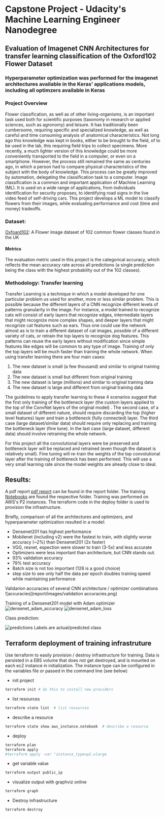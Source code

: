 # Capstone Project - Udacity's Machine Learning Engineer Nanodegree


## Evaluation of Imagenet CNN Architectures for transfer learning classification of the Oxford102 Flower Dataset


### Hyperparameter optimization was performed for the imagenet architectures available in the Keras' applications models,  including all optimzers available in Keras



### Project Overview

Flower classification, as well as of other living-organisms, is an important task used both for scientific purposes (taxonomy in research or applied sciences, such as agronomy) and leisure. It has traditionally been cumbersome, requiring specific and specialized knowledge, as well as careful and time consuming analysis of anatomical characteristics. Not long ago this knowledge was kept in books, either to be brought to the field, of to be used in the lab, this requiring field trips to collect specimens. More recently, a much lighter version of this knowledge could be more conveniently transported to the field in a computer, or even on a smartphone. However, the process still remained the same as centuries ago, in which a person had to compare physical characteristics of the subject with the body of knowledge. This process can be greatly improved by automation, delegating the classification task to a computer.  Image classification is a common and important application of Machine Learning (ML). It is used on a wide range of applications, from individuals identification for security proposes, to identifying road signs in the live video feed of self-driving cars. This project develops a ML model to classify flowers from their images, while evaluating performance  and cost (time and money) tradeoffs. 


### Dataset: 

[Oxfoard102](http://www.robots.ox.ac.uk/~vgg/data/flowers/102/):
A Flower image dataset of 102 common flower classes found in the UK


#### Metrics

The evaluation metric used in this project is the categorical accuracy, which reflects the mean accuracy rate across all predictions (a single prediction being the class with the highest probability out of the 102 classes).


### Methodology: Transfer learning

Transfer Learning is a technique in which a model developed for one particular problem us used for another, more or less similar problem. This is possible because the different layers of a CNN recognize different levels of patterns granularity in the image. For instance, a model trained to recognize cats will consist of early layers that recognize edges, intermediate layers that might recognize more complex shapes, and deeper layers that might recognize cat features such as ears. Thus one could use the network almost as is to train a different dataset of cat images, possible of a different variety of cats, or retrain the top layers to recognize dog features. This patterns can reuse the early layers without modification since simple features like edges will be common to any type of image. Training of only the top layers will be much faster than training the whole network.  When using transfer learning there are four main cases:
1.	The new dataset is small (a few thousand) and similar to original training data
2.	The new dataset is small but different from original training 
3.	The new dataset is large (millions) and similar to original training data
4.	The new dataset is large and different from original training data

The guidelines to apply transfer learning to these 4 scenarios suggest that the first only training of the bottleneck layer (the custom layers applied to the top of the ConvNet layers of the original model) . The second case, of a small dataset of different nature, should require discarding the top (higher level features) layer and train a bottleneck (fully connected) layer. The third case (large dataset/similar data) should require only replacing and training the bottleneck layer (fine tune). In the last case (large dataset, different data) should involve retraining the whole network. 

For this project all the convolutional layers were be preserved and bottleneck layer will be replaced and retrained (even though the dataset is relatively small). Fine tuning will re-train the weights of the top convolutional layer after the training of bottleneck has been performed. This will use a very small learning rate since the model weights are already close to ideal.




## Results:

A pdf report [pdf report](https://github.com/lfcunha/fgvcx_flower/blob/master/report/capstone_project.pdf)  can be found in the report folder. The training [Notebooks](https://github.com/lfcunha/fgvcx_flower/tree/master/notebooks) are found the respective folder. Training was performed on AWS's P2 instances. The terraform code in the deploy folder is used to provision the infrastructure.

Briefly, comparison of all the architectures and optimizers, and hyperparameter optimization resulted in a model:
 
 - Densenet201 has highest performance
 - Mobilenet (including v2) were the fastest to train, with slightly worse accuracy (~2%) than Densenet201 (2x faster)
 - VGG, resnet, espection were slower to train (3-5x) and less accurate
 - Optimizers were less important than architecture, but CNN stands out.
 - 93% validation  accuracy
 - 79% test accuracy
 - Batch size is not too important (128 is a good choice)
 - step size to see only half the data per epoch doubles training speed while maintaining performance
 
 
 
  Validarion accuracies of several CNN architecture / optimizer combinations
  ![accuracies](report/images/validation accuracies.png)
 
 
  
 Training of a Densenet201 model with Adam optimizer
 ![densenet_adam_accuracy](report/images/densenet_adam_accuracy.png)
 ![densenet_adam_loss](report/images/densenet_adam_loss.png)
 
 
 Class prediction: 
 
 ![predictions](report/images/predictions.png)
   Labels are actual/predicted class



## Terraform deployment of training infrastruture

Use terraform to easily provision / destroy infrastructure for training. Data is persisted in a EBS volume that does not get
destroyed, and is mounted on each ec2 instance in initialization. The instance type can be configured in the variables file
or passed in the command line (see below)



- init project

```bash
terraform init # do this to install new providers
```

- list resources
```bash
terraform state list  # list resources
```

- describe a resource

```bash
terraform state show aws_instance.notebook  # describe a resource
```

- deploy
```bash
terraform plan
terraform apply
#terraform apply -var "instance_type=p2.xlarge
```

- get variable value
```bash
terraform output public_ip
```

- visualize output with graphviz online
```bash
terraform graph  
```
- Destroy infrastructure
```bash
terraform destroy

```


